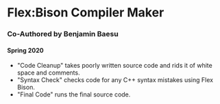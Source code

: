 # Flex:Bison Compiler Maker
### Co-Authored by Benjamin Baesu ###
#### Spring 2020 ####

- "Code Cleanup" takes poorly written source code and rids it of white space and comments.
- "Syntax Check" checks code for any C++ syntax mistakes using Flex Bison.
- "Final Code" runs the final source code. 
